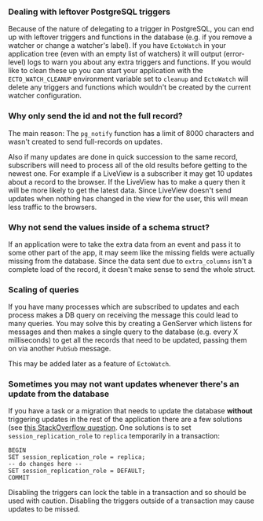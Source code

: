 ### Dealing with leftover PostgreSQL triggers

Because of the nature of delegating to a trigger in PostgreSQL, you can end up with leftover triggers and functions in the database (e.g. if you remove a watcher or change a watcher's label).  If you have `EctoWatch` in your application tree (even with an empty list of watchers) it will output (error-level) logs to warn you about any extra triggers and functions.  If you would like to clean these up you can start your application with the `ECTO_WATCH_CLEANUP` environment variable set to `cleanup` and `EctoWatch` will delete any triggers and functions which wouldn't be created by the current watcher configuration.

### Why only send the id and not the full record?

The main reason: The `pg_notify` function has a limit of 8000 characters and wasn't created to send full-records on updates.

Also if many updates are done in quick succession to the same record, subscribers will need to process all of the old results before getting to the newest one.  For example if a LiveView is a subscriber it may get 10 updates about a record to the browser.  If the LiveView has to make a query then it will be more likely to get the latest data.  Since LiveView doesn't send updates when nothing has changed in the view for the user, this will mean less traffic to the browsers.

### Why not send the values inside of a schema struct?

If an application were to take the extra data from an event and pass it to some other part of the app, it may seem like the missing fields were actually missing from the database.  Since the data sent due to `extra_columns` isn't a complete load of the record, it doesn't make sense to send the whole struct.

### Scaling of queries

If you have many processes which are subscribed to updates and each process makes a DB query on receiving the message this could lead to many queries.  You may solve this by creating a GenServer which listens for messages and then makes a single query to the database (e.g. every X milliseconds) to get all the records that need to be updated, passing them on via another `PubSub` message.

This may be added later as a feature of `EctoWatch`.

### Sometimes you may not want updates whenever there's an update from the database

If you have a task or a migration that needs to update the database **without** triggering updates in the rest of the application there are a few solutions (see [this StackOverflow question](https://stackoverflow.com/questions/37730870/how-to-disable-postgresql-triggers-in-one-transaction-only).  One solutions is to set `session_replication_role` to `replica` temporarily in a transaction:

```
BEGIN
SET session_replication_role = replica;
-- do changes here --
SET session_replication_role = DEFAULT;
COMMIT
```

Disabling the triggers can lock the table in a transaction and so should be used with caution.  Disabling the triggers outside of a transaction may cause updates to be missed.

